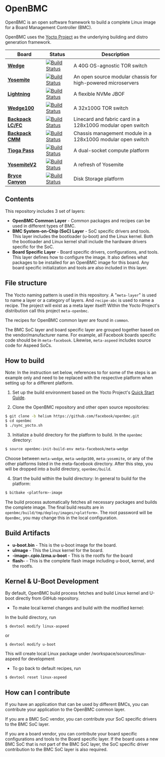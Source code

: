 # OpenBMC

OpenBMC is an open software framework to build a complete Linux image for a Board Management Controller (BMC).

OpenBMC uses the [Yocto Project](https://www.yoctoproject.org) as the underlying building and distro generation framework.

| Board | Status | Description |
|-------|--------|-------------|
[**Wedge**](https://code.facebook.com/posts/681382905244727/introducing-wedge-and-fboss-the-next-steps-toward-a-disaggregated-network/) | [![Build Status](https://jenkins.osquery.io/job/openbmcHeliumBuildWedge/badge/icon)](https://jenkins.osquery.io/job/openbmcHeliumBuildWedge/) | A 40G OS-agnostic TOR switch
[**Yosemite**](https://code.facebook.com/posts/1616052405274961/introducing-yosemite-the-first-open-source-modular-chassis-for-high-powered-microservers-) | [![Build Status](https://jenkins.osquery.io/job/openbmcHeliumBuildYosemite/badge/icon)](https://jenkins.osquery.io/job/openbmcHeliumBuildYosemite/) | An open source modular chassis for high-powered microservers
[**Lightning**](https://code.facebook.com/posts/989638804458007/introducing-lightning-a-flexible-nvme-jbof/) | [![Build Status](https://jenkins.osquery.io/job/openbmcHeliumBuildLightning/badge/icon)](https://jenkins.osquery.io/job/openbmcHeliumBuildLightning/) | A flexible NVMe JBOF
[**Wedge100**](https://code.facebook.com/posts/1802489260027439/wedge-100-more-open-and-versatile-than-ever/) | [![Build Status](https://jenkins.osquery.io/job/openbmcHeliumBuildWedge100/badge/icon)](https://jenkins.osquery.io/job/openbmcHeliumBuildWedge100/) | A 32x100G TOR switch
[**Backpack LC/FC**](https://code.facebook.com/posts/864213503715814/introducing-backpack-our-second-generation-modular-open-switch/) | [![Build Status](https://jenkins.osquery.io/job/openbmcHeliumBuildGalaxy100/badge/icon)](https://jenkins.osquery.io/job/openbmcHeliumBuildGalaxy100/) | Linecard and fabric card in a 128x100G modular open switch
[**Backpack CMM**](https://code.facebook.com/posts/864213503715814/introducing-backpack-our-second-generation-modular-open-switch/) | [![Build Status](https://jenkins.osquery.io/job/openbmcHeliumBuildCMM/badge/icon)](https://jenkins.osquery.io/job/openbmcHeliumBuildCMM/) | Chassis management module in a 128x100G modular open switch
[**Tioga Pass**](https://code.facebook.com/posts/232534267210735/ocp-summit-2017-facebook-news-recap-/) | [![Build Status](https://jenkins.osquery.io/job/openbmcHeliumBuildFBTP/badge/icon)](https://jenkins.osquery.io/job/openbmcHeliumBuildFBTP/) | A dual-socket compute platform
[**YosemiteV2**](https://code.facebook.com/posts/232534267210735/ocp-summit-2017-facebook-news-recap-/) | [![Build Status](https://jenkins.osquery.io/job/openbmcHeliumBuildFBY2/badge/icon)](https://jenkins.osquery.io/job/openbmcHeliumBuildFBY2/) | A refresh of Yosemite
[**Bryce Canyon**](https://code.facebook.com/posts/1869788206569924/introducing-bryce-canyon-our-next-generation-storage-platform/) | [![Build Status](https://jenkins.osquery.io/job/openbmcHeliumBuildFBTTN/badge/icon)](https://jenkins.osquery.io/job/openbmcHeliumBuildFBTTN/) | Disk Storage platform

## Contents

This repository includes 3 set of layers:

* **OpenBMC Common Layer** - Common packages and recipes can be used in different types of BMC.
* **BMC System-on-Chip (SoC) Layer** - SoC specific drivers and tools. This layer includes the bootloader (u-boot) and the Linux kernel. Both the bootloader and Linux kernel shall include the hardware drivers specific for the SoC.
* **Board Specific Layer** - Board specific drivers, configurations, and tools. This layer defines how to configure the image. It also defines what packages to be installed for an OpenBMC image for this board. Any board specific initialization and tools are also included in this layer.

## File structure

The Yocto naming pattern is used in this repository. A "`meta-layer`" is used to name a layer or a category of layers. And `recipe-abc` is used to name a recipe. The project will exist as a meta layer itself! Within the Yocto Project's distribution call this project `meta-openbmc`.

The recipes for OpenBMC common layer are found in `common`.

The BMC SoC layer and board specific layer are grouped together based on the vendor/manufacturer name. For example, all Facebook boards specific code should be in `meta-facebook`. Likewise, `meta-aspeed` includes source code for Aspeed SoCs.

## How to build

Note: In the instruction set below, references to <platform> for some of the steps is an example only and need to be replaced with the respective platform when setting up for a different platform.

1. Set up the build environment based on the Yocto Project's [Quick Start Guide](http://www.yoctoproject.org/docs/current/yocto-project-qs/yocto-project-qs.html).

2. Clone the OpenBMC repository and other open source repositories:
 ```bash
 $ git clone -b helium https://github.com/facebook/openbmc.git
 $ cd openbmc
 $ ./sync_yocto.sh
 ```

3. Initialize a build directory for the platform to build. In the `openbmc` directory:
 ```bash
 $ source openbmc-init-build-env meta-facebook/meta-wedge
 ```
 Choose between `meta-wedge`, `meta-wedge100`, `meta-yosemite`, or any of the other platforms listed in the meta-facebook directory.
 After this step, you will be dropped into a build directory, `openbmc/build`.

4. Start the build within the build directory:
 In general to build for the platform:
 ```bash
 $ bitbake <platform>-image
 ```
 The build process automatically fetches all necessary packages and builds the complete image. The final build results are in `openbmc/build/tmp/deploy/images/<platform>`. The root password will be `0penBmc`, you may change this in the local configuration.

## Build Artifacts

* **u-boot.bin** - This is the u-boot image for the board.
* **uImage** - This the Linux kernel for the board.
* **<platform>-image-<platform>.cpio.lzma.u-boot** - This is the rootfs for the board
* **flash-<platform>** - This is the complete flash image including u-boot, kernel, and the rootfs.

## Kernel & U-Boot Development
By default, OpenBMC build process fetches and build Linux kernel and U-boot directly from GitHub repository.
- To make local kernel changes and build with the modified kernel:

In the build directory, run
```
$ devtool modify linux-aspeed
```
or
```
$ devtool modify u-boot
```
This will create local Linux package under <buildir>/workspace/sources/linux-aspeed  for development

- To go back to default recipes, run
```
$ devtool reset linux-aspeed
```

## How can I contribute

If you have an application that can be used by different BMCs, you can contribute your application to the OpenBMC common layer.

If you are a BMC SoC vendor, you can contribute your SoC specific drivers to the BMC SoC layer.

If you are a board vendor, you can contribute your board specific configurations and tools to the Board specific layer. If the board uses a new BMC SoC that is not part of the BMC SoC layer, the SoC specific driver contribution to the BMC SoC layer is also required.
